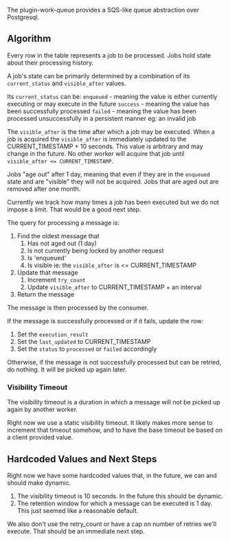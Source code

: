 The plugin-work-queue provides a SQS-like queue abstraction over Postgresql.


## Algorithm

Every row in the table represents a job to be processed. Jobs hold state about their processing history.

A job's state can be primarily determined by a combination of its `current_status` and `visible_after` values. 

Its `current_status` can be:
`enqueued` - meaning the value is either currently executing or may execute in the future
`success` - meaning the value has been successfully processed
`failed` - meaning the value has been processed unsuccessfully in a persistent manner eg: an invalid job

The `visible_after` is the time after which a job may be executed. When a job is acquired the `visible_after` is immediately
updated to the CURRENT_TIMESTAMP + 10 seconds. This value is arbitrary and may change in the future. No other worker
will acquire that job until `visible_after <= CURRENT_TIMESTAMP`.

Jobs "age out" after 1 day, meaning that even if they are in the `enqueued` state and are "visible" they will not be
acquired. Jobs that are aged out are removed after one month.

Currently we track how many times a job has been executed but we do not impose a limit. That would be a good next step.

The query for processing a message is:

1. Find the oldest message that
    1. Has not aged out (1 day)
    2. Is not currently being locked by another request
    3. Is 'enqueued'
    4. Is visible ie: the `visible_after` is <= CURRENT_TIMESTAMP
2. Update that message
    1. Increment `try_count`
    2. Update `visible_after` to CURRENT_TIMESTAMP + an interval
3. Return the message

The message is then processed by the consumer.

If the message is successfully processed or if it fails, update the row:
1. Set the `execution_result`
2. Set the `last_updated` to CURRENT_TIMESTAMP
3. Set the `status` to `processed` or `failed` accordingly

Otherwise, if the message is not successfully processed but can be retried,
do nothing. It will be picked up again later.

### Visibility Timeout
The visibility timeout is a duration in which a message will not be picked up again by another worker.

Right now we use a static visibility timeout. It likely makes more sense to increment that timeout somehow,
and to have the base timeout be based on a client provided value.


## Hardcoded Values and Next Steps
Right now we have some hardcoded values that, in the future, we can and should make dynamic.

1. The visibility timeout is 10 seconds. In the future this should be dynamic.
2. The retention window for which a message can be executed is 1 day. This just seemed like a reasonable default.

We also don't use the retry_count or have a cap on number of retries we'll execute. That should be an immediate next step.